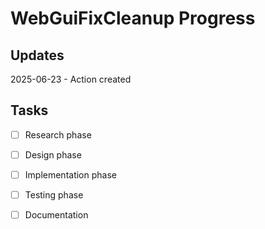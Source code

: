 # WebGuiFixCleanup Progress

## Updates

2025-06-23 - Action created

## Tasks

- [ ] Research phase
- [ ] Design phase
- [ ] Implementation phase
- [ ] Testing phase
- [ ] Documentation

